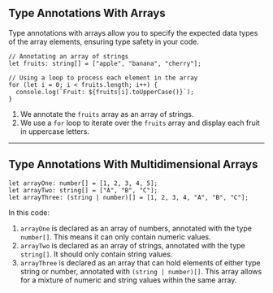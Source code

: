 ## Type Annotations With Arrays

Type annotations with arrays allow you to specify the expected data types of the array elements, ensuring type safety in your code.

```tsx
// Annotating an array of strings
let fruits: string[] = ["apple", "banana", "cherry"];

// Using a loop to process each element in the array
for (let i = 0; i < fruits.length; i++) {
  console.log(`Fruit: ${fruits[i].toUpperCase()}`);
}
```

1. We annotate the `fruits` array as an array of strings.
2. We use a `for` loop to iterate over the `fruits` array and display each fruit in uppercase letters.

---

## Type Annotations With Multidimensional Arrays

```tsx
let arrayOne: number[] = [1, 2, 3, 4, 5];
let arrayTwo: string[] = ["A", "B", "C"];
let arrayThree: (string | number)[] = [1, 2, 3, 4, "A", "B", "C"];

```

In this code:

1. `arrayOne` is declared as an array of numbers, annotated with the type `number[]`. This means it can only contain numeric values.
2. `arrayTwo` is declared as an array of strings, annotated with the type `string[]`. It should only contain string values.
3. `arrayThree` is declared as an array that can hold elements of either type string or number, annotated with `(string | number)[]`. This array allows for a mixture of numeric and string values within the same array.